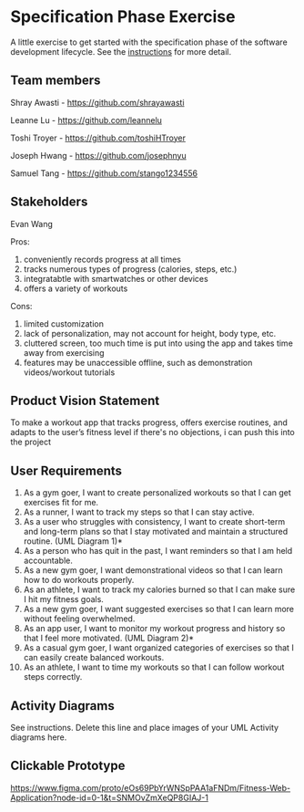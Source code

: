 # Specification Phase Exercise

A little exercise to get started with the specification phase of the software development lifecycle. See the [instructions](instructions.md) for more detail.

## Team members

Shray Awasti - https://github.com/shrayawasti

Leanne Lu - https://github.com/leannelu

Toshi Troyer - https://github.com/toshiHTroyer

Joseph Hwang - https://github.com/josephnyu

Samuel Tang - https://github.com/stango1234556

## Stakeholders

Evan Wang

Pros: 
1) conveniently records progress at all times
2) tracks numerous types of progress (calories, steps, etc.)
3) integratabtle with smartwatches or other devices
4) offers a variety of workouts

Cons: 
1) limited customization
2) lack of personalization, may not account for height, body type, etc.
3) cluttered screen, too much time is put into using the app and takes time away from exercising
4) features may be unaccessible offline, such as demonstration videos/workout tutorials

## Product Vision Statement

To make a workout app that tracks progress, offers exercise routines, and adapts to the user’s fitness level
if there's no objections, i can push this into the project

## User Requirements

1) As a gym goer, I want to create personalized workouts so that I can get exercises fit for me.
2) As a runner, I want to track my steps so that I can stay active.
3) As a user who struggles with consistency, I want to create short-term and long-term plans so that I stay motivated and maintain a structured routine. (UML Diagram 1)* 
4) As a person who has quit in the past, I want reminders so that I am held accountable.
5) As a new gym goer, I want demonstrational videos so that I can learn how to do workouts properly.
6) As an athlete, I want to track my calories burned so that I can make sure I hit my fitness goals.
7) As a new gym goer, I want suggested exercises so that I can learn more without feeling overwhelmed.
8) As an app user, I want to monitor my workout progress and history so that I feel more motivated. (UML Diagram 2)* 
9) As a casual gym goer, I want organized categories of exercises so that I can easily create balanced workouts.
10) As an athlete, I want to time my workouts so that I can follow workout steps correctly.

## Activity Diagrams

See instructions. Delete this line and place images of your UML Activity diagrams here.

## Clickable Prototype

https://www.figma.com/proto/eOs69PbYrWNSpPAA1aFNDm/Fitness-Web-Application?node-id=0-1&t=SNMOvZmXeQP8GIAJ-1

